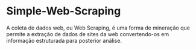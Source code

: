 # Simple-Web-Scraping
A coleta de dados web, ou Web Scraping, é uma forma de mineração que permite a extração de dados de sites da web convertendo-os em informação estruturada para posterior análise. 
